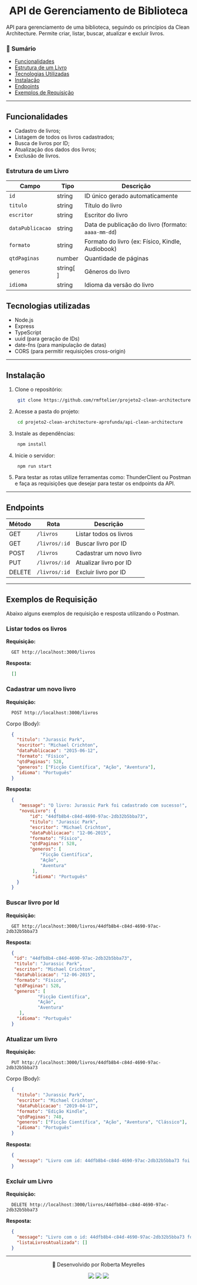 <h1 align="center"> API de Gerenciamento de Biblioteca </h1>

API para gerenciamento de uma biblioteca, seguindo os princípios da Clean Architecture. Permite criar, listar, buscar, atualizar e excluir livros.

### 📑 Sumário

- [Funcionalidades](#funcionalidades)
- [Estrutura de um Livro](#estrutura-de-um-livro)
- [Tecnologias Utilizadas](#tecnologias-utilizadas)
- [Instalação](#instalação)
- [Endpoints](#endpoints)
- [Exemplos de Requisição](##exemplos-de-requisição)

---

## Funcionalidades

- Cadastro de livros;
- Listagem de todos os livros cadastrados;
- Busca de livros por ID;
- Atualização dos dados dos livros;
- Exclusão de livros.

### Estrutura de um Livro

| Campo            | Tipo      | Descrição                                         |
|------------------|-----------|--------------------------------------------------|
| `id`             | string    | ID único gerado automaticamente                   |
| `titulo`         | string    | Título do livro                                   |
| `escritor`       | string    | Escritor do livro                                 |
| `dataPublicacao` | string    | Data de publicação do livro (formato: `aaaa-mm-dd`) |
| `formato`        | string    | Formato do livro (ex: Físico, Kindle, Audiobook) |
| `qtdPaginas`     | number    | Quantidade de páginas                             |
| `generos`        | string[ ]  | Gêneros do livro                                 |
| `idioma`         | string    | Idioma da versão do livro                         |


## Tecnologias utilizadas

- Node.js 
- Express 
- TypeScript
- uuid (para geração de IDs)
- date-fns (para manipulação de datas)
- CORS (para permitir requisições cross-origin)

---

## Instalação 

1. Clone o repositório: 

   ```bash
    git clone https://github.com/rmftelier/projeto2-clean-architecture-aprofunda.git
   ```

2. Acesse a pasta do projeto:

   ```bash
    cd projeto2-clean-architecture-aprofunda/api-clean-architecture
   ```

3. Instale as dependências:

    ```bash
     npm install
    ```

4. Inicie o servidor:

    ```bash
     npm run start
    ```

5. Para testar as rotas utilize ferramentas como: ThunderClient ou Postman e faça as requisições que desejar para testar os endpoints da API.

---

## Endpoints

| Método | Rota          | Descrição               |
| ------ | ------------- | ----------------------- |
| GET    | `/livros` | Listar todos os livros  |
| GET    | `/livros/:id`  | Buscar livro por ID     |
| POST   | `/livros`  | Cadastrar um novo livro |
| PUT    | `/livros/:id`  | Atualizar livro por ID  |
| DELETE | `/livros/:id`  | Excluir livro por ID    |

---

## Exemplos de Requisição

Abaixo alguns exemplos de requisição e resposta utilizando o Postman.

### Listar todos os livros

**Requisição:**

```
  GET http://localhost:3000/livros
```

**Resposta:**

``` json
  []
```

### Cadastrar um novo livro

**Requisição:**

```
  POST http://localhost:3000/livros
```

Corpo (Body):

```json
  {
    "titulo": "Jurassic Park",
    "escritor": "Michael Crichton",
    "dataPublicacao": "2015-06-12",
    "formato": "Físico",
    "qtdPaginas": 528,
    "generos": ["Ficção Científica", "Ação", "Aventura"],
    "idioma": "Português"
  }
```

**Resposta:**

```json
  {
     "message": "O livro: Jurassic Park foi cadastrado com sucesso!",
     "novoLivro": {
         "id": "44dfb8b4-c84d-4690-97ac-2db32b5bba73",
         "titulo": "Jurassic Park",
         "escritor": "Michael Crichton",
         "dataPublicacao": "12-06-2015",
         "formato": "Físico",
         "qtdPaginas": 528,
         "generos": [
             "Ficção Científica",
             "Ação",
             "Aventura"
          ],
          "idioma": "Português"
    }
  }
```

### Buscar livro por Id

**Requisição:**

```
  GET http://localhost:3000/livros/44dfb8b4-c84d-4690-97ac-2db32b5bba73
```

**Resposta:**

```json
  {
   "id": "44dfb8b4-c84d-4690-97ac-2db32b5bba73",
   "titulo": "Jurassic Park",
   "escritor": "Michael Crichton",
   "dataPublicacao": "12-06-2015",
   "formato": "Físico",
   "qtdPaginas": 528,
   "generos": [
            "Ficção Científica",
            "Ação",
            "Aventura"
     ],
    "idioma": "Português"
  }
```


### Atualizar um livro

**Requisição:**

```
  PUT http://localhost:3000/livros/44dfb8b4-c84d-4690-97ac-2db32b5bba73
```

Corpo (Body):

```json
  {
    "titulo": "Jurassic Park",
    "escritor": "Michael Crichton",
    "dataPublicacao": "2019-04-17",
    "formato": "Edição Kindle",
    "qtdPaginas": 748,
    "generos": ["Ficção Científica", "Ação", "Aventura", "Clássico"],
    "idioma": "Português"
  }
```

**Resposta:**

```json
  {
    "message": "Livro com id: 44dfb8b4-c84d-4690-97ac-2db32b5bba73 foi editado com sucesso."
  }
```

### Excluir um Livro

**Requisição:**
```
  DELETE http://localhost:3000/livros/44dfb8b4-c84d-4690-97ac-2db32b5bba73
```

**Resposta:**

```json
  {
    "message": "Livro com o id: 44dfb8b4-c84d-4690-97ac-2db32b5bba73 foi excluído com sucesso.",
    "listaLivrosAtualizada": []
  }
```

---

<div align="center"> 
  <p> 💌 Desenvolvido por Roberta Meyrelles</p>
  <a href = "mailto:bertameyrelles@gmail.com"><img src="https://img.shields.io/badge/-Gmail-%23333?style=for-the-badge&logo=gmail&logoColor=white" target="_blank"></a>
  <a href="https://www.linkedin.com/in/roberta-meyrelles" target="_blank"><img src="https://img.shields.io/badge/-LinkedIn-%230077B5?style=for-the-badge&logo=linkedin&logoColor=white" target="_blank"></a> 
  <a href="https://github.com/rmftelier" target="_blank"><img src="https://img.shields.io/badge/github-black?style=for-the-badge&logo=github"></a>
</div>
